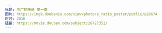 ```yaml
---
标题: 老广的味道 第一季
图片: https://img9.doubanio.com/view/photo/s_ratio_poster/public/p2867470974.jpg
时时: 2016
链接: https://movie.douban.com/subject/26727352/
---
```

